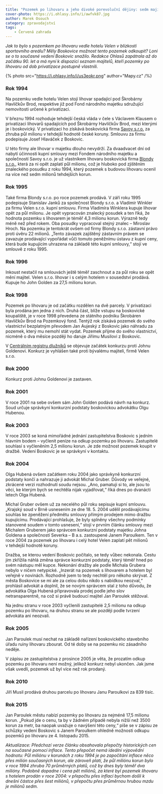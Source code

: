 ```yaml
---
title: "Pozemek po lihovaru a jeho divoké porevoluční dějiny: sedm majitelů, zástavní právo i zrušená dražba"
cover-photo: https://i.ohlasy.info/i/awfvk87.jpg
author: Marek Osouch
category: zpravodajství
tags:
    - Červená zahrada
---
```


*Jak to bylo s pozemkem po lihovaru vedle hotelu Velen v blízkosti sportovního areálu? Měly Boskovice možnost tento pozemek odkoupit? Loni se o to současné vedení Boskovic snažilo. Redakce Ohlasů zapátrala až do začátku 90. let a má nyní k dispozici seznam majitelů, kteří pozemky po lihovaru od dob privatizace postupně vlastnili.*

{% photo src="https://i.ohlasy.info/i/us3eokr.png" author="Mapy.cz" /%}

### Rok 1994

Na pozemku vedle hotelu Velen stojí lihovar spadající pod Škrobárny Havlíčkův Brod, respektive již pod Fond národního majetku sdružující nemovitosti určené k privatizaci. 

V březnu 1994 rozhoduje tehdejší česká vláda v čele s Václavem Klausem o privatizaci lihovarů spadajících pod Škrobárny Havlíčkův Brod, mezi kterými je i boskovický. V privatizaci ho získává boskovická firma [Savoy s.r.o.](https://or.justice.cz/ias/ui/rejstrik-firma.vysledky?subjektId=559862&typ=UPLNY) za zhruba půl milionu v tehdejší hodnotě české koruny. Smlouvu za firmu podepisuje Josef Hlaváček z Boskovic.

U této firmy ale lihovar v majetku dlouho nevydrží. Za dvaadvacet dní od nabytí účinnosti kupní smlouvy mezi Fondem národního majetku a společností Savoy s.r.o. je už vlastníkem lihovaru boskovická firma [Blondy s.r.o.](https://or.justice.cz/ias/ui/rejstrik-firma.vysledky?subjektId=444419&typ=UPLNY), která za ni opět zaplatí půl milionu, což je hluboko pod zjištěním znaleckého posudku z roku 1994, který pozemek s budovou lihovaru ocenil na více než sedm milionů tehdejších korun.

### Rok 1995

Také firma Blondy s.r.o. po roce pozemek prodává. V září roku 1995 podepisuje Stanislav Janků za společnost Blondy s.r.o. a Vladimír Winkler za firmu Velen s.r.o. kupní smlouvu. Firma Vladimíra Winklera kupuje lihovar opět za půl milionu. Je opět vypracován znalecký posudek a ten říká, že hodnota pozemku s lihovarem je téměř 4,3 milionu korun. Výrazně tedy méně než před rokem. Oba posudky vypracoval stejný znalec – Miroslav Hroch. Na pozemku je tentokrát ovšem od firmy Blondy s.r.o. zástavní právo proti úvěru 22 milionů. „Tento závazek zajištěný zástavním právem se zavazuje prodávající vypořádat vůči tomuto peněžnímu ústavu z kupní ceny, která bude kupujícím uhrazena na základě této kupní smlouvy,“ stojí ve smlouvě z roku 1995.

### Rok 1996

Inkoust nestačil na smlouvách ještě téměř zaschnout a za půl roku se opět mění majitel. Velen s.r.o. lihovar i s celým hotelem v sousedství prodává. Kupuje ho John Golden za 27,5 milionu korun.

### Rok 1998

Pozemek po lihovaru je od začátku rozdělen na dvě parcely. V privatizaci byla prodána jen jedna z nich. Druhá část, blíže vstupu na boskovické koupaliště, je v roce 1998 převedena ze státního podniku Škrobáren Havlíčkův Brod na Pozemkový fond. Tentýž rok získává pozemek do svého vlastnictví bezplatným převodem Jan Aujeský z Boskovic jako náhradu za pozemek, který mu nemohl stát vydat. Pozemek přijme do svého vlastnictví, nicméně o dva měsíce později ho daruje Jiřímu Musilovi z Boskovic.

V [Centrálním registru dlužníků](http://www.centralniregistrdluzniku.cz/navrhy-a-konkursy-na-majetek/163/3775.htm) se objevuje začátek konkurzu proti Johnu Goldenovi. Konkurz je vyhlášen také proti bývalému majiteli, firmě Velen s.r.o.

### Rok 2000

Konkurz proti Johnu Goldenovi je zastaven.

### Rok 2001

V roce 2001 na sebe ovšem sám John Golden podává návrh na konkurz. Soud určuje správkyní konkurzní podstaty boskovickou advokátku Olgu Hubenou.

### Rok 2003

V roce 2003 se koná mimořádné jednání zastupitelstva Boskovic s jedním hlavním bodem – vyčlenit peníze na odkup pozemku po lihovaru. Zastupitelé souhlasí s vyčleněním 2,5 milionu korun. Je zde možnost pozemek koupit v dražbě. Vedení Boskovic je se správkyní v kontaktu.

### Rok 2004

Olga Hubená ovšem začátkem roku 2004 jako správkyně konkurzní podstaty končí a nahrazuje ji advokát Michal Gruber. Důvody ve veřejné, zkrácené verzi rozhodnutí soudu nejsou. „Ano, pamatuji si to, ale jsou to věci, ke kterým bych se nechtěla nijak vyjadřovat,“ říká dnes po dvanácti letech Olga Hubená.

Michal Gruber ovšem už za necelého půl roku sepisuje kupní smlouvu. „Krajský soud v Brně usnesením ze dne 18. 5. 2004 udělil prodávajícímu souhlas ke zpeněžení předmětu smlouvy přímým prodejem mimo dražbu kupujícímu. Prodávající prohlašuje, že byly splněny všechny podmínky stanovené soudem v tomto usnesení,“ stojí v prvním článku smlouvy mezi Michalem Gruberem jako správcem konkurzní podstaty majetku Johna Goldena a společností Severka – B a.s. zastoupené Janem Paroulkem. Ten v roce 2004 za pozemek po lihovaru i celý hotel Velen zaplatí pět milionů v tehdejší hodnotě koruny.

Dražba, se kterou vedení Boskovic počítalo, se tedy vůbec nekonala. Cestu jim zkřížila náhlá změna správce konkurzní podstaty, který téměř hned po svém nástupu měl kupce. Nekonání dražby ale podle Michala Grubera nebylo v ničem netypické. „Inzerát na pozemek s lihovarem a hotelem byl veřejně v novinách. Rozhodně jsem to tedy nechtěl pro někoho skrývat. Z města Boskovice se mi ale za celou dobu nikdo s nabídkou neozval,“ prohlásil advokát a doplnil, že se novým správcem stal z toho důvodu, že advokátka Olga Hubená připravovala prodej podle jeho slov netransparentně, na což si právě budoucí majitel Jan Paroulek stěžoval.

Na jednu stranu v roce 2003 vyčlenili zastupitelé 2,5 milionu na odkup pozemku po lihovaru, na druhou stranu se ale později podle tvrzení advokáta ani neozvali.

### Rok 2005

Jan Paroulek musí nechat na základě nařízení boskovického stavebního úřadu ruiny lihovaru zbourat. Od té doby se na pozemku nic zásadního neděje.

V zápisu ze zastupitelstva z prosince 2005 je věta, že prozatím odkup pozemku po lihovaru není možný, jelikož konkurz nebyl ukončen. Jak jsme však uvedli, pozemek už byl více než rok prodaný. 

### Rok 2010

Jiří Musil prodává druhou parcelu po lihovaru Janu Paroulkovi za 839 tisíc.

### Rok 2015

Jan Paroulek městu nabízí pozemky po lihovaru za nejméně 17,5 milionu korun. „Pokud jde o cenu, ta by v žádném případě nebyla nižší než 3500 korun za metr, ba naopak uvažuje o navýšení této ceny,“ píše se v zápisu ze schůzky vedení Boskovic s Janem Paroulkem ohledně možnosti odkupu pozemků po lihovaru ze 4. listopadu 2015.

*Aktualizace: Předchozí verze článku obsahovala přepočty historických cen na současné pomocí inflace. Tento přepočet nemá ideální výpovědní hodnotu: Půl miliónu v korunách z roku 1994 je po započítání inflace něco přes milión současných korun, ale zároveň platí, že půl miliónu korun bylo v roce 1994 zhruba 70 průměrných platů, což by dnes byly téměř dva milióny. Podobně dopadne i cena pět miliónů, za které byl pozemek lihovaru s hotelem prodán v roce 2004: v přepočtu přes inflaci bychom došli k dnešní částce přes šest miliónů, v přepočtu přes průměrnou hrubou mzdu je miliónů sedm.*
